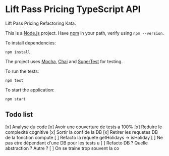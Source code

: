 # Lift Pass Pricing TypeScript API

Lift Pass Pricing Refactoring Kata.

This is a [Node.js](https://nodejs.org/en/) project. Have [npm](https://www.npmjs.com/) in your path, verify using `npm --version`.

To install dependencies:

    npm install

The project uses [Mocha](https://mochajs.org/), [Chai](https://www.chaijs.com/) and [SuperTest](https://github.com/visionmedia/supertest) for testing.

To run the tests:

    npm test

To start the application:

    npm start


## Todo list
[x] Analyse du code
[x] Avoir une couverture de tests a 100%
[x] Reduire le complexité cognitive
[x] Sortir la conf de la DB
[x] Retirer les requetes DB de la fonction compute
[ ] Refacto la requete getHolidays -> isHoliday
[ ] Ne pas etre dépendant d'une DB pour les tests u
[ ] Refacto DB ? Quelle abstraction ? Autre ?
[ ] On se traine trop souvent la co
